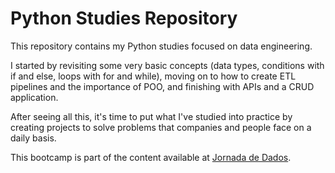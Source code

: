 # Python Studies Repository
This repository contains my Python studies focused on data engineering. 

I started by revisiting some very basic concepts (data types, conditions with if and else, loops with for and while), moving on to how to create ETL pipelines and the importance of POO, and finishing with APIs and a CRUD application. 

After seeing all this, it's time to put what I've studied into practice by creating projects to solve problems that companies and people face on a daily basis. 

This bootcamp is part of the content available at [Jornada de Dados](https://suajornadadedados.com.br/).
